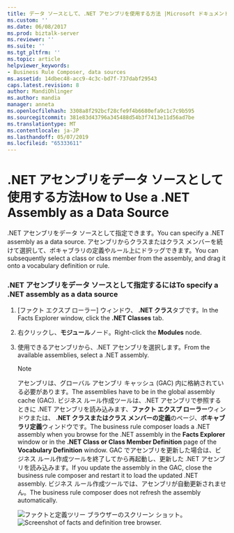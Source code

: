 ```yaml
---
title: データ ソースとして、.NET アセンブリを使用する方法 |Microsoft ドキュメント
ms.custom: ''
ms.date: 06/08/2017
ms.prod: biztalk-server
ms.reviewer: ''
ms.suite: ''
ms.tgt_pltfrm: ''
ms.topic: article
helpviewer_keywords:
- Business Rule Composer, data sources
ms.assetid: 14dbec48-acc9-4c3c-bd7f-737dabf29543
caps.latest.revision: 8
author: MandiOhlinger
ms.author: mandia
manager: anneta
ms.openlocfilehash: 3308a8f292bcf28cfe9f4b6680efa9c1c7c9b595
ms.sourcegitcommit: 381e83d43796a345488d54b3f7413e11d56ad7be
ms.translationtype: MT
ms.contentlocale: ja-JP
ms.lasthandoff: 05/07/2019
ms.locfileid: "65333611"
---
```

# <a name="how-to-use-a-net-assembly-as-a-data-source"></a><span data-ttu-id="a70a2-102">.NET アセンブリをデータ ソースとして使用する方法</span><span class="sxs-lookup"><span data-stu-id="a70a2-102">How to Use a .NET Assembly as a Data Source</span></span>
<span data-ttu-id="a70a2-103">.NET アセンブリをデータ ソースとして指定できます。</span><span class="sxs-lookup"><span data-stu-id="a70a2-103">You can specify a .NET assembly as a data source.</span></span> <span data-ttu-id="a70a2-104">アセンブリからクラスまたはクラス メンバーを続けて選択して、ボキャブラリの定義やルール上にドラッグできます。</span><span class="sxs-lookup"><span data-stu-id="a70a2-104">You can subsequently select a class or class member from the assembly, and drag it onto a vocabulary definition or rule.</span></span>  
  
### <a name="to-specify-a-net-assembly-as-a-data-source"></a><span data-ttu-id="a70a2-105">.NET アセンブリをデータ ソースとして指定するには</span><span class="sxs-lookup"><span data-stu-id="a70a2-105">To specify a .NET assembly as a data source</span></span>  
  
1.  <span data-ttu-id="a70a2-106">[ファクト エクスプ ローラー] ウィンドウ、 **.NET クラス**タブです。</span><span class="sxs-lookup"><span data-stu-id="a70a2-106">In the Facts Explorer window, click the **.NET Classes** tab.</span></span>  
  
2.  <span data-ttu-id="a70a2-107">右クリックし、**モジュール**ノード。</span><span class="sxs-lookup"><span data-stu-id="a70a2-107">Right-click the **Modules** node.</span></span>  
  
3.  <span data-ttu-id="a70a2-108">使用できるアセンブリから、.NET アセンブリを選択します。</span><span class="sxs-lookup"><span data-stu-id="a70a2-108">From the available assemblies, select a .NET assembly.</span></span>  
  
    > [!NOTE]
    >  <span data-ttu-id="a70a2-109">アセンブリは、グローバル アセンブリ キャッシュ (GAC) 内に格納されている必要があります。</span><span class="sxs-lookup"><span data-stu-id="a70a2-109">The assemblies have to be in the global assembly cache (GAC).</span></span> <span data-ttu-id="a70a2-110">ビジネス ルール作成ツールは、.NET アセンブリで参照するときに .NET アセンブリを読み込みます、**ファクト エクスプ ローラー**ウィンドウまたは、 **.NET クラスまたはクラス メンバーの定義**のページ、**ボキャブラリ定義**ウィンドウです。</span><span class="sxs-lookup"><span data-stu-id="a70a2-110">The business rule composer loads a .NET assembly when you browse for the .NET assembly in the **Facts Explorer** window or in the **.NET Class or Class Member Definition** page of the **Vocabulary Definition** window.</span></span>  <span data-ttu-id="a70a2-111">GAC でアセンブリを更新した場合は、ビジネス ルール作成ツールを終了してから再起動し、更新した .NET アセンブリを読み込みます。</span><span class="sxs-lookup"><span data-stu-id="a70a2-111">If you update the assembly in the GAC, close the business rule composer and restart it to load the updated .NET assembly.</span></span> <span data-ttu-id="a70a2-112">ビジネス ルール作成ツールでは、アセンブリが自動更新されません。</span><span class="sxs-lookup"><span data-stu-id="a70a2-112">The business rule composer does not refresh the assembly automatically.</span></span>  
  
     <span data-ttu-id="a70a2-113">![ファクトと定義ツリー ブラウザーのスクリーン ショット。](../core/media/ebiz-netbrowse.gif "ebiz_netbrowse")</span><span class="sxs-lookup"><span data-stu-id="a70a2-113">![Screenshot of facts and definition tree browser.](../core/media/ebiz-netbrowse.gif "ebiz_netbrowse")</span></span>